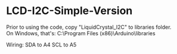 # LCD-I2C-Simple-Version
Prior to using the code, copy "LiquidCrystal_I2C" to libraries folder.<br>
On Windows, that's: C:\Program Files (x86)\Arduino\libraries

Wiring:
SDA to A4
SCL to A5
